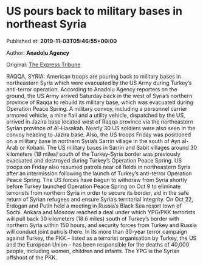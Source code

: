 
# US pours back to military bases in northeast Syria

Published at: **2019-11-03T05:46:55+00:00**

Author: **Anadolu Agency**

Original: [The Express Tribune](https://tribune.com.pk/story/2092612/3-us-pours-back-military-bases-northeast-syria/)

RAQQA, SYRIA: American troops are pouring back to military bases in northeastern Syria which were evacuated by the US Army during Turkey’s anti-terror operation.
According to Anadolu Agency reporters on the ground, the US Army arrived Saturday back in the west of Syria’s northern province of Raqqa to rebuild its military base, which was evacuated during Operation Peace Spring.
A military convoy, including a personnel carrier armored vehicle, a mine flail and a utility vehicle, dispatched by the US, arrived in Jazira base located west of Raqqa province via the northeastern Syrian province of Al-Hasakah.
Nearly 30 US soldiers were also seen in the convoy heading to Jazira base.
Also, the US troops Friday was positioned on a military base in northern Syria’s Sarrin village in the south of Ayn al-Arab or Kobani.
The US military bases in Sarrin and Sabit villages around 30 kilometers (18 miles) south of the Turkey-Syria border was previously evacuated and destroyed during Turkey’s Operation Peace Spring.
US troops on Friday also resumed patrols near oil fields in northeastern Syria after an intermission following the launch of Turkey’s anti-terror Operation Peace Spring.
The US forces have begun to withdraw from Syria shortly before Turkey launched Operation Peace Spring on Oct 9 to eliminate terrorists from northern Syria in order to secure its border, aid in the safe return of Syrian refugees and ensure Syria’s territorial integrity.
On Oct 22, Erdogan and Putin held a meeting in Russia’s Black Sea resort town of Sochi.
Ankara and Moscow reached a deal under which YPG/PKK terrorists will pull back 30 kilometers (18.6 miles) south of Turkey’s border with northern Syria within 150 hours, and security forces from Turkey and Russia will conduct joint patrols there.
In its more than 30-year terror campaign against Turkey, the PKK – listed as a terrorist organisation by Turkey, the US and the European Union – has been responsible for the deaths of 40,000 people, including women, children and infants. The YPG is the Syrian offshoot of the PKK.
